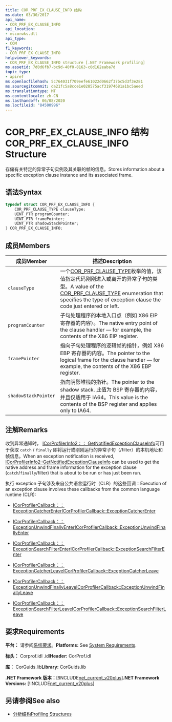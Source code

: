 ```yaml
---
title: COR_PRF_EX_CLAUSE_INFO 结构
ms.date: 03/30/2017
api_name:
- COR_PRF_EX_CLAUSE_INFO
api_location:
- mscorwks.dll
api_type:
- COM
f1_keywords:
- COR_PRF_EX_CLAUSE_INFO
helpviewer_keywords:
- COR_PRF_EX_CLAUSE_INFO structure [.NET Framework profiling]
ms.assetid: 7d0d6fb7-bc9d-40f0-8163-c0d162eaba7d
topic_type:
- apiref
ms.openlocfilehash: 5c764031f709eefe61022d0662f37bc5d3f3e281
ms.sourcegitcommit: da21fc5a8cce1e028575acf31974681a1bc5aeed
ms.translationtype: MT
ms.contentlocale: zh-CN
ms.lasthandoff: 06/08/2020
ms.locfileid: "84500996"
---
```

# <a name="cor_prf_ex_clause_info-structure"></a><span data-ttu-id="4d0f0-102">COR_PRF_EX_CLAUSE_INFO 结构</span><span class="sxs-lookup"><span data-stu-id="4d0f0-102">COR_PRF_EX_CLAUSE_INFO Structure</span></span>
<span data-ttu-id="4d0f0-103">存储有关特定的异常子句实例及其关联的帧的信息。</span><span class="sxs-lookup"><span data-stu-id="4d0f0-103">Stores information about a specific exception clause instance and its associated frame.</span></span>  
  
## <a name="syntax"></a><span data-ttu-id="4d0f0-104">语法</span><span class="sxs-lookup"><span data-stu-id="4d0f0-104">Syntax</span></span>  
  
```cpp  
typedef struct COR_PRF_EX_CLAUSE_INFO {  
    COR_PRF_CLAUSE_TYPE clauseType;  
    UINT_PTR programCounter;  
    UINT_PTR framePointer;  
    UINT_PTR shadowStackPointer;  
} COR_PRF_EX_CLAUSE_INFO;  
```  
  
## <a name="members"></a><span data-ttu-id="4d0f0-105">成员</span><span class="sxs-lookup"><span data-stu-id="4d0f0-105">Members</span></span>  
  
|<span data-ttu-id="4d0f0-106">成员</span><span class="sxs-lookup"><span data-stu-id="4d0f0-106">Member</span></span>|<span data-ttu-id="4d0f0-107">描述</span><span class="sxs-lookup"><span data-stu-id="4d0f0-107">Description</span></span>|  
|------------|-----------------|  
|`clauseType`|<span data-ttu-id="4d0f0-108">一个[COR_PRF_CLAUSE_TYPE](cor-prf-clause-type-enumeration.md)枚举的值，该值指定代码刚刚进入或离开的异常子句的类型。</span><span class="sxs-lookup"><span data-stu-id="4d0f0-108">A value of the [COR_PRF_CLAUSE_TYPE](cor-prf-clause-type-enumeration.md) enumeration that specifies the type of exception clause the code just entered or left.</span></span>|  
|`programCounter`|<span data-ttu-id="4d0f0-109">子句处理程序的本地入口点（例如 X86 EIP 寄存器的内容）。</span><span class="sxs-lookup"><span data-stu-id="4d0f0-109">The native entry point of the clause handler — for example, the contents of the X86 EIP register.</span></span>|  
|`framePointer`|<span data-ttu-id="4d0f0-110">指向子句处理程序的逻辑帧的指针，例如 X86 EBP 寄存器的内容。</span><span class="sxs-lookup"><span data-stu-id="4d0f0-110">The pointer to the logical frame for the clause handler — for example, the contents of the X86 EBP register.</span></span>|  
|`shadowStackPointer`|<span data-ttu-id="4d0f0-111">指向阴影堆栈的指针。</span><span class="sxs-lookup"><span data-stu-id="4d0f0-111">The pointer to the shadow stack.</span></span> <span data-ttu-id="4d0f0-112">此值为 BSP 寄存器的内容，并且仅适用于 IA64。</span><span class="sxs-lookup"><span data-stu-id="4d0f0-112">This value is the contents of the BSP register and applies only to IA64.</span></span>|  
  
## <a name="remarks"></a><span data-ttu-id="4d0f0-113">注解</span><span class="sxs-lookup"><span data-stu-id="4d0f0-113">Remarks</span></span>  
 <span data-ttu-id="4d0f0-114">收到异常通知时， [ICorProfilerInfo2：： GetNotifiedExceptionClauseInfo](icorprofilerinfo2-getnotifiedexceptionclauseinfo-method.md)可用于获取 `catch` / `finally` 即将运行或刚刚运行的异常子句（/filter）的本机地址和帧信息。</span><span class="sxs-lookup"><span data-stu-id="4d0f0-114">When an exception notification is received, [ICorProfilerInfo2::GetNotifiedExceptionClauseInfo](icorprofilerinfo2-getnotifiedexceptionclauseinfo-method.md) can be used to get the native address and frame information for the exception clause (`catch`/`finally`/filter) that is about to be run or has just been run.</span></span>  
  
 <span data-ttu-id="4d0f0-115">执行 exception 子句涉及来自公共语言运行时（CLR）的这些回调：</span><span class="sxs-lookup"><span data-stu-id="4d0f0-115">Execution of an exception clause involves these callbacks from the common language runtime (CLR):</span></span>  
  
- [<span data-ttu-id="4d0f0-116">ICorProfilerCallback：： ExceptionCatcherEnter</span><span class="sxs-lookup"><span data-stu-id="4d0f0-116">ICorProfilerCallback::ExceptionCatcherEnter</span></span>](icorprofilercallback-exceptioncatcherenter-method.md)  
  
- [<span data-ttu-id="4d0f0-117">ICorProfilerCallback：： ExceptionUnwindFinallyEnter</span><span class="sxs-lookup"><span data-stu-id="4d0f0-117">ICorProfilerCallback::ExceptionUnwindFinallyEnter</span></span>](icorprofilercallback-exceptionunwindfinallyenter-method.md)  
  
- [<span data-ttu-id="4d0f0-118">ICorProfilerCallback：： ExceptionSearchFilterEnter</span><span class="sxs-lookup"><span data-stu-id="4d0f0-118">ICorProfilerCallback::ExceptionSearchFilterEnter</span></span>](icorprofilercallback-exceptionsearchfilterenter-method.md)  
  
- [<span data-ttu-id="4d0f0-119">ICorProfilerCallback：： ExceptionCatcherLeave</span><span class="sxs-lookup"><span data-stu-id="4d0f0-119">ICorProfilerCallback::ExceptionCatcherLeave</span></span>](icorprofilercallback-exceptioncatcherleave-method.md)  
  
- [<span data-ttu-id="4d0f0-120">ICorProfilerCallback：： ExceptionUnwindFinallyLeave</span><span class="sxs-lookup"><span data-stu-id="4d0f0-120">ICorProfilerCallback::ExceptionUnwindFinallyLeave</span></span>](icorprofilercallback-exceptionunwindfinallyleave-method.md)  
  
- [<span data-ttu-id="4d0f0-121">ICorProfilerCallback：： ExceptionSearchFilterLeave</span><span class="sxs-lookup"><span data-stu-id="4d0f0-121">ICorProfilerCallback::ExceptionSearchFilterLeave</span></span>](icorprofilercallback-exceptionsearchfilterleave-method.md)  
  
## <a name="requirements"></a><span data-ttu-id="4d0f0-122">要求</span><span class="sxs-lookup"><span data-stu-id="4d0f0-122">Requirements</span></span>  
 <span data-ttu-id="4d0f0-123">**平台：** 请参阅[系统要求](../../get-started/system-requirements.md)。</span><span class="sxs-lookup"><span data-stu-id="4d0f0-123">**Platforms:** See [System Requirements](../../get-started/system-requirements.md).</span></span>  
  
 <span data-ttu-id="4d0f0-124">**标头：** Corprof.idl .idl</span><span class="sxs-lookup"><span data-stu-id="4d0f0-124">**Header:** CorProf.idl</span></span>  
  
 <span data-ttu-id="4d0f0-125">**库：** CorGuids.lib</span><span class="sxs-lookup"><span data-stu-id="4d0f0-125">**Library:** CorGuids.lib</span></span>  
  
 <span data-ttu-id="4d0f0-126">**.NET Framework 版本：**[!INCLUDE[net_current_v20plus](../../../../includes/net-current-v20plus-md.md)]</span><span class="sxs-lookup"><span data-stu-id="4d0f0-126">**.NET Framework Versions:** [!INCLUDE[net_current_v20plus](../../../../includes/net-current-v20plus-md.md)]</span></span>  
  
## <a name="see-also"></a><span data-ttu-id="4d0f0-127">另请参阅</span><span class="sxs-lookup"><span data-stu-id="4d0f0-127">See also</span></span>

- [<span data-ttu-id="4d0f0-128">分析结构</span><span class="sxs-lookup"><span data-stu-id="4d0f0-128">Profiling Structures</span></span>](profiling-structures.md)
